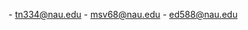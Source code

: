 <Taylor Nielsen> - tn334@nau.edu
<Michael Vertin> - msv68@nau.edu
<Eddie De La Rosa> - ed588@nau.edu
